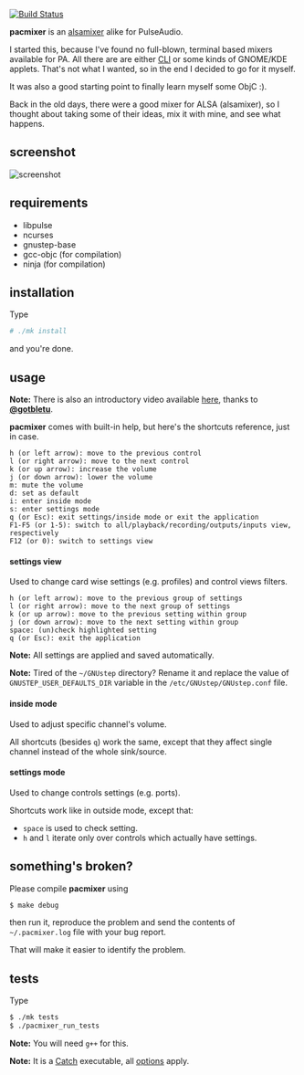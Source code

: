 [![Build Status](https://travis-ci.org/KenjiTakahashi/pacmixer.png?branch=master)](https://travis-ci.org/KenjiTakahashi/pacmixer)

**pacmixer** is an [alsamixer][alsamixer] alike for PulseAudio.

I started this, because I've found no full-blown, terminal based mixers available for PA. All there are are either [CLI][CLI] or some kinds of GNOME/KDE applets. That's not what I wanted, so in the end I decided to go for it myself.

It was also a good starting point to finally learn myself some ObjC :).

Back in the old days, there were a good mixer for ALSA (alsamixer), so I thought about taking some of their ideas, mix it with mine, and see what happens.

## screenshot
![screenshot](https://copy.com/VWeHEkhBtCsr)

## requirements
* libpulse
* ncurses
* gnustep-base
* gcc-objc (for compilation)
* ninja (for compilation)

## installation
Type
```sh
# ./mk install
```
and you're done.

## usage
**Note:** There is also an introductory video available [here](http://www.youtube.com/watch?v=s3qk_Fn1Yeo), thanks to [**@gotbletu**](https://github.com/gotbletu).

**pacmixer** comes with built-in help, but here's the shortcuts reference, just in case.

```
h (or left arrow): move to the previous control
l (or right arrow): move to the next control
k (or up arrow): increase the volume
j (or down arrow): lower the volume
m: mute the volume
d: set as default
i: enter inside mode
s: enter settings mode
q (or Esc): exit settings/inside mode or exit the application
F1-F5 (or 1-5): switch to all/playback/recording/outputs/inputs view, respectively
F12 (or 0): switch to settings view
```

#### settings view
Used to change card wise settings (e.g. profiles) and control views filters.

```
h (or left arrow): move to the previous group of settings
l (or right arrow): move to the next group of settings
k (or up arrow): move to the previous setting within group
j (or down arrow): move to the next setting within group
space: (un)check highlighted setting
q (or Esc): exit the application
```

**Note:** All settings are applied and saved automatically.

**Note:** Tired of the `~/GNUstep` directory? Rename it and replace the value of `GNUSTEP_USER_DEFAULTS_DIR` variable in the `/etc/GNUstep/GNUstep.conf` file.

#### inside mode
Used to adjust specific channel's volume.

All shortcuts (besides ```q```) work the same, except that they affect single channel instead of the whole sink/source.

#### settings mode
Used to change controls settings (e.g. ports).

Shortcuts work like in outside mode, except that:

* `space` is used to check setting.
* `h` and `l` iterate only over controls which actually have settings.

## something's broken?

Please compile **pacmixer** using
```sh
$ make debug
```
then run it, reproduce the problem and send the contents of ```~/.pacmixer.log``` file with your bug report.

That will make it easier to identify the problem.

## tests

Type
```sh
$ ./mk tests
$ ./pacmixer_run_tests
```

**Note:** You will need `g++` for this.

**Note:** It is a [Catch][catch] executable, all [options] apply.

[alsamixer]: http://en.wikipedia.org/wiki/Alsamixer
[CLI]: http://en.wikipedia.org/wiki/Command-line_interface
[catch]: https://github.com/philsquared/Catch
[options]: https://github.com/philsquared/Catch/wiki/Command-line
